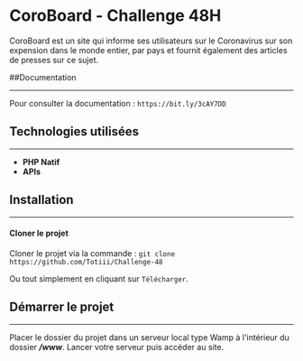 # CoroBoard - Challenge 48H

CoroBoard est un site qui informe ses utilisateurs sur le Coronavirus sur son expension dans le monde entier, par pays et fournit également des articles de presses sur ce sujet.

##Documentation

___

Pour consulter la documentation : `https://bit.ly/3cAY7DD`

## Technologies utilisées
___

  - **PHP Natif**
  - **APIs**

## Installation
___
#### Cloner le projet

Cloner le projet via la commande :
`git clone https://github.com/Totiii/Challenge-48`

Ou tout simplement en cliquant sur `Télécharger`.

## Démarrer le projet
___

Placer le dossier du projet dans un serveur local type Wamp à l'intérieur du dossier ***/www***.
Lancer votre serveur puis accéder au site.

